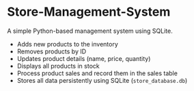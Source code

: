 # Store-Management-System
A simple Python-based management system using SQLite.
- Adds new products to the inventory
- Removes products by ID
- Updates product details (name, price, quantity)
- Displays all products in stock
- Process product sales and record them in the sales table
- Stores all data persistently using SQLite (`store_database.db`)
